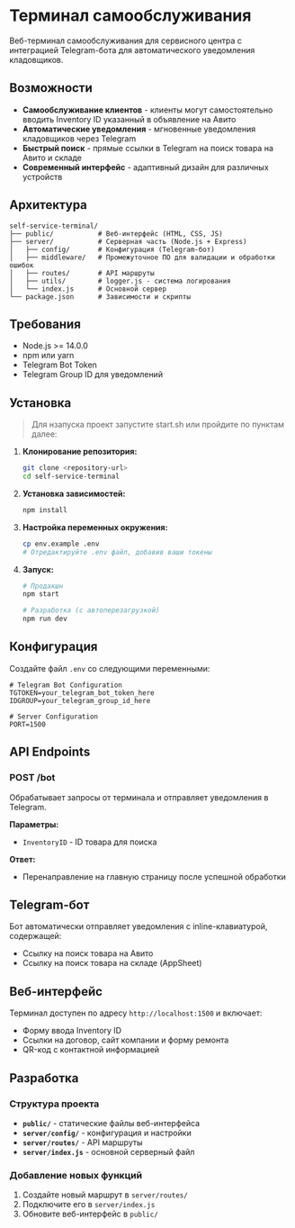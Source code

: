 # Терминал самообслуживания

Веб-терминал самообслуживания для сервисного центра с интеграцией Telegram-бота для автоматического уведомления кладовщиков.

## Возможности

- **Самообслуживание клиентов** - клиенты могут самостоятельно вводить Inventory ID указанный в объявление на Авито
- **Автоматические уведомления** - мгновенные уведомления кладовщиков через Telegram
- **Быстрый поиск** - прямые ссылки в Telegram на поиск товара на Авито и складе
- **Современный интерфейс** - адаптивный дизайн для различных устройств

## Архитектура

```
self-service-terminal/
├── public/           # Веб-интерфейс (HTML, CSS, JS)
├── server/           # Серверная часть (Node.js + Express)
│   ├── config/       # Конфигурация (Telegram-бот)
│   ├── middleware/   # Промежуточное ПО для валидации и обработки ошибок
│   ├── routes/       # API маршруты
│   ├── utils/        # logger.js - система логирования
│   └── index.js      # Основной сервер
└── package.json      # Зависимости и скрипты
```

## Требования

- Node.js >= 14.0.0
- npm или yarn
- Telegram Bot Token
- Telegram Group ID для уведомлений

## Установка
> Для нзапуска проект запустите start.sh или пройдите по пунктам далее:

1. **Клонирование репозитория:**
   ```bash
   git clone <repository-url>
   cd self-service-terminal
   ```

2. **Установка зависимостей:**
   ```bash
   npm install
   ```

3. **Настройка переменных окружения:**
   ```bash
   cp env.example .env
   # Отредактируйте .env файл, добавив ваши токены
   ```

4. **Запуск:**
   ```bash
   # Продакшн
   npm start
   
   # Разработка (с автоперезагрузкой)
   npm run dev
   ```

## Конфигурация

Создайте файл `.env` со следующими переменными:

```env
# Telegram Bot Configuration
TGTOKEN=your_telegram_bot_token_here
IDGROUP=your_telegram_group_id_here

# Server Configuration
PORT=1500
```

## API Endpoints

### POST /bot
Обрабатывает запросы от терминала и отправляет уведомления в Telegram.

**Параметры:**
- `InventoryID` - ID товара для поиска

**Ответ:**
- Перенаправление на главную страницу после успешной обработки

## Telegram-бот

Бот автоматически отправляет уведомления с inline-клавиатурой, содержащей:
- Ссылку на поиск товара на Авито
- Ссылку на поиск товара на складе (AppSheet)

## Веб-интерфейс

Терминал доступен по адресу `http://localhost:1500` и включает:
- Форму ввода Inventory ID
- Ссылки на договор, сайт компании и форму ремонта
- QR-код с контактной информацией

## Разработка

### Структура проекта
- **`public/`** - статические файлы веб-интерфейса
- **`server/config/`** - конфигурация и настройки
- **`server/routes/`** - API маршруты
- **`server/index.js`** - основной серверный файл

### Добавление новых функций
1. Создайте новый маршрут в `server/routes/`
2. Подключите его в `server/index.js`
3. Обновите веб-интерфейс в `public/`
